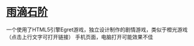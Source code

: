 # [雨滴石阶](https://pinzi123.github.io/waterDrop/)
一个使用了HTML5引擎Egret游戏，独立设计制作的剧情游戏，类似于橙光游戏（点击上行文字可打开链接）
手机页面，电脑打开可能效果不佳
